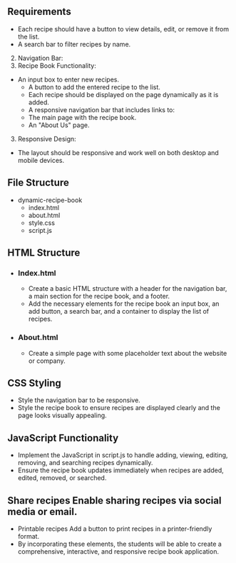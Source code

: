 ## Requirements
  - Each recipe should have a button to view details, edit, or remove it from the list.
  - A search bar to filter recipes by name.
2. Navigation Bar:
1. Recipe Book Functionality:
- An input box to enter new recipes.
  - A button to add the entered recipe to the list.
  - Each recipe should be displayed on the page dynamically as it is added.
  - A responsive navigation bar that includes links to:
  - The main page with the recipe book.
  - An "About Us" page.
3. Responsive Design:
  - The layout should be responsive and work well on both desktop and mobile devices.


## File Structure
- dynamic-recipe-book
  - index.html
  - about.html
  - style.css
  - script.js

## HTML Structure
- ### Index.html
  - Create a basic HTML structure with a header for the navigation bar, a main section for the recipe book, and a footer.
  - Add the necessary elements for the recipe book an input box, an add button, a search bar, and a container to display the list of recipes.
- ### About.html
  - Create a simple page with some placeholder text about the website or company.

## CSS Styling
- Style the navigation bar to be responsive.
- Style the recipe book to ensure recipes are displayed clearly and the page looks visually appealing.

## JavaScript Functionality
- Implement the JavaScript in script.js to handle adding, viewing, editing, removing, and searching recipes dynamically.
- Ensure the recipe book updates immediately when recipes are added, edited, removed, or searched.

## Share recipes Enable sharing recipes via social media or email.
- Printable recipes Add a button to print recipes in a printer-friendly format.
- By incorporating these elements, the students will be able to create a comprehensive, interactive, and responsive recipe book application.
